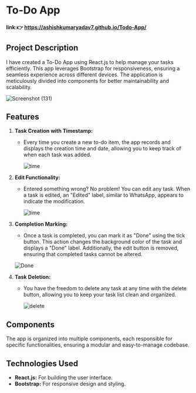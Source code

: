 # To-Do App

#### link:👉 https://ashishkumaryadav7.github.io/Todo-App/

## Project Description

I have created a To-Do App using React.js to help manage your tasks efficiently. This app leverages Bootstrap for responsiveness, ensuring a seamless experience across different devices. The application is meticulously divided into components for better maintainability and scalability.

![Screenshot (131)](https://github.com/ashishkumaryadav7/Todo-App/assets/139031386/72bfa483-d956-4b2b-ab91-810f96b612e5)

## Features

1. **Task Creation with Timestamp:**
   - Every time you create a new to-do item, the app records and displays the creation time and date, allowing you to keep track of when each task was added.

     ![time](https://github.com/ashishkumaryadav7/Todo-App/assets/139031386/8693693d-49ed-457b-aaed-5dc974ad673e)

2. **Edit Functionality:**
   - Entered something wrong? No problem! You can edit any task. When a task is edited, an "Edited" label, similar to WhatsApp, appears to indicate the modification.
  
     ![time](https://github.com/ashishkumaryadav7/Todo-App/assets/139031386/741f5273-94f4-466b-a491-3ab47d75a070)

3. **Completion Marking:**
   - Once a task is completed, you can mark it as "Done" using the tick button. This action changes the background color of the task and displays a "Done" label. Additionally, the edit button is removed, ensuring that completed tasks cannot be altered.
  
   ![Done](https://github.com/ashishkumaryadav7/Todo-App/assets/139031386/f2eb4965-d954-4b36-990e-50fce3b39911)

4. **Task Deletion:**
   - You have the freedom to delete any task at any time with the delete button, allowing you to keep your task list clean and organized.
  
     ![delete](https://github.com/ashishkumaryadav7/Todo-App/assets/139031386/a2c42d0a-236d-48b0-b0aa-d698f013bbf9)


## Components

The app is organized into multiple components, each responsible for specific functionalities, ensuring a modular and easy-to-manage codebase.

## Technologies Used

- **React.js:** For building the user interface.
- **Bootstrap:** For responsive design and styling.
